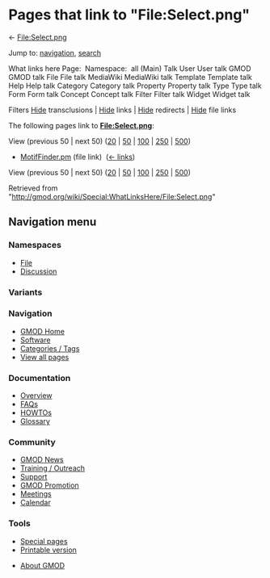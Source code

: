<div id="mw-page-base" class="noprint">

</div>

<div id="mw-head-base" class="noprint">

</div>

<div id="content" class="mw-body" role="main">

<span id="top"></span>

<div id="mw-js-message" style="display:none;">

</div>



# <span dir="auto">Pages that link to "File:Select.png"</span>

<div id="bodyContent">

<div id="contentSub">

← [File:Select.png](/wiki/File:Select.png "File:Select.png")

</div>

<div id="jump-to-nav" class="mw-jump">

Jump to: [navigation](#mw-navigation), [search](#p-search)

</div>

<div id="mw-content-text">

What links here Page:  Namespace:  all (Main) Talk User User talk GMOD
GMOD talk File File talk MediaWiki MediaWiki talk Template Template talk
Help Help talk Category Category talk Property Property talk Type Type
talk Form Form talk Concept Concept talk Filter Filter talk Widget
Widget talk

Filters
[Hide](/mediawiki/index.php?title=Special:WhatLinksHere/File:Select.png&hidetrans=1 "Special:WhatLinksHere/File:Select.png")
transclusions \|
[Hide](/mediawiki/index.php?title=Special:WhatLinksHere/File:Select.png&hidelinks=1 "Special:WhatLinksHere/File:Select.png")
links \|
[Hide](/mediawiki/index.php?title=Special:WhatLinksHere/File:Select.png&hideredirs=1 "Special:WhatLinksHere/File:Select.png")
redirects \|
[Hide](/mediawiki/index.php?title=Special:WhatLinksHere/File:Select.png&hideimages=1 "Special:WhatLinksHere/File:Select.png")
file links

The following pages link to
**[File:Select.png](/wiki/File:Select.png "File:Select.png")**:

View (previous 50 \| next 50)
([20](/mediawiki/index.php?title=Special:WhatLinksHere/File:Select.png&limit=20 "Special:WhatLinksHere/File:Select.png")
\|
[50](/mediawiki/index.php?title=Special:WhatLinksHere/File:Select.png&limit=50 "Special:WhatLinksHere/File:Select.png")
\|
[100](/mediawiki/index.php?title=Special:WhatLinksHere/File:Select.png&limit=100 "Special:WhatLinksHere/File:Select.png")
\|
[250](/mediawiki/index.php?title=Special:WhatLinksHere/File:Select.png&limit=250 "Special:WhatLinksHere/File:Select.png")
\|
[500](/mediawiki/index.php?title=Special:WhatLinksHere/File:Select.png&limit=500 "Special:WhatLinksHere/File:Select.png"))

- [MotifFinder.pm](/wiki/MotifFinder.pm "MotifFinder.pm") (file link) ‎
  <span class="mw-whatlinkshere-tools">([←
  links](/mediawiki/index.php?title=Special:WhatLinksHere&target=MotifFinder.pm "Special:WhatLinksHere"))</span>

View (previous 50 \| next 50)
([20](/mediawiki/index.php?title=Special:WhatLinksHere/File:Select.png&limit=20 "Special:WhatLinksHere/File:Select.png")
\|
[50](/mediawiki/index.php?title=Special:WhatLinksHere/File:Select.png&limit=50 "Special:WhatLinksHere/File:Select.png")
\|
[100](/mediawiki/index.php?title=Special:WhatLinksHere/File:Select.png&limit=100 "Special:WhatLinksHere/File:Select.png")
\|
[250](/mediawiki/index.php?title=Special:WhatLinksHere/File:Select.png&limit=250 "Special:WhatLinksHere/File:Select.png")
\|
[500](/mediawiki/index.php?title=Special:WhatLinksHere/File:Select.png&limit=500 "Special:WhatLinksHere/File:Select.png"))

</div>

<div class="printfooter">

Retrieved from
"<http://gmod.org/wiki/Special:WhatLinksHere/File:Select.png>"

</div>

<div id="catlinks" class="catlinks catlinks-allhidden">

</div>

<div class="visualClear">

</div>

</div>

</div>

<div id="mw-navigation">

## Navigation menu

<div id="mw-head">



<div id="left-navigation">

<div id="p-namespaces" class="vectorTabs" role="navigation"
aria-labelledby="p-namespaces-label">

### Namespaces

- <span id="ca-nstab-image"><a href="/wiki/File:Select.png" accesskey="c"
  title="View the file page [c]">File</a></span>
- <span id="ca-talk"><a
  href="/mediawiki/index.php?title=File_talk:Select.png&amp;action=edit&amp;redlink=1"
  accesskey="t"
  title="Discussion about the content page [t]">Discussion</a></span>

</div>

<div id="p-variants" class="vectorMenu emptyPortlet" role="navigation"
aria-labelledby="p-variants-label">

### 

### Variants[](#)

<div class="menu">

</div>

</div>

</div>





</div>

</div>

</div>

<div id="mw-panel">

<div id="p-logo" role="banner">

<a href="/wiki/Main_Page"
style="background-image: url(http://gmod.org/images/GMOD-cogs.png);"
title="Visit the main page"></a>

</div>

<div id="p-Navigation" class="portal" role="navigation"
aria-labelledby="p-Navigation-label">

### Navigation

<div class="body">

- <span id="n-GMOD-Home">[GMOD Home](/wiki/Main_Page)</span>
- <span id="n-Software">[Software](/wiki/GMOD_Components)</span>
- <span id="n-Categories-.2F-Tags">[Categories /
  Tags](/wiki/Categories)</span>
- <span id="n-View-all-pages">[View all
  pages](/wiki/Special:AllPages)</span>

</div>

</div>

<div id="p-Documentation" class="portal" role="navigation"
aria-labelledby="p-Documentation-label">

### Documentation

<div class="body">

- <span id="n-Overview">[Overview](/wiki/Overview)</span>
- <span id="n-FAQs">[FAQs](/wiki/Category:FAQ)</span>
- <span id="n-HOWTOs">[HOWTOs](/wiki/Category:HOWTO)</span>
- <span id="n-Glossary">[Glossary](/wiki/Glossary)</span>

</div>

</div>

<div id="p-Community" class="portal" role="navigation"
aria-labelledby="p-Community-label">

### Community

<div class="body">

- <span id="n-GMOD-News">[GMOD News](/wiki/GMOD_News)</span>
- <span id="n-Training-.2F-Outreach">[Training /
  Outreach](/wiki/Training_and_Outreach)</span>
- <span id="n-Support">[Support](/wiki/Support)</span>
- <span id="n-GMOD-Promotion">[GMOD
  Promotion](/wiki/GMOD_Promotion)</span>
- <span id="n-Meetings">[Meetings](/wiki/Meetings)</span>
- <span id="n-Calendar">[Calendar](/wiki/Calendar)</span>

</div>

</div>

<div id="p-tb" class="portal" role="navigation"
aria-labelledby="p-tb-label">

### Tools

<div class="body">

- <span id="t-specialpages"><a href="/wiki/Special:SpecialPages" accesskey="q"
  title="A list of all special pages [q]">Special pages</a></span>
- <span id="t-print"><a
  href="/mediawiki/index.php?title=Special:WhatLinksHere/File:Select.png&amp;printable=yes"
  rel="alternate" accesskey="p"
  title="Printable version of this page [p]">Printable version</a></span>

</div>

</div>

</div>

</div>

<div id="footer" role="contentinfo">

- <span id="footer-places-about">[About
  GMOD](/wiki/GMOD:About "GMOD:About")</span>

<!-- -->






</div>
